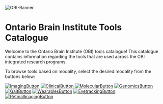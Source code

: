![OBI-Banner](https://user-images.githubusercontent.com/107212980/173413394-df6ab659-c054-4764-9afa-ee1f9423f722.png)

# Ontario Brain Institute Tools Catalogue

Welcome to the Ontario Brain Institute (OBI) tools catalogue! This catalogue contains information regarding the tools that are used across the OBI integrated research programs. 

To browse tools based on modality, select the desired modality from the buttons below:

[![ImagingButton](https://user-images.githubusercontent.com/107212980/173412982-3d6e6065-9c0f-47a1-a73a-c1a071eb3e17.PNG)](Page1)
[![ClinicalButton](https://user-images.githubusercontent.com/107212980/173413073-d50ee701-2ffd-498f-9a72-7087968d2fa1.PNG)](Clinical-Link)
[![MolecularButton](https://user-images.githubusercontent.com/107212980/173413144-a72f8a8e-4249-42be-b6c2-3f7fe469b173.PNG)](Molecular-Link)
[![GenomicsButton](https://user-images.githubusercontent.com/107212980/173413217-8187849c-6afe-44b3-91bb-37c740c95a01.PNG)](Genomics-Link)
[![GaitButton](https://user-images.githubusercontent.com/107212980/173412658-cb26f463-41d5-4ceb-8a0a-ed43e639ec79.PNG)](Gait-Link)
[![WearablesButton](https://user-images.githubusercontent.com/107212980/173413264-80b0904b-f40b-4ba2-b934-d3f8e0aed719.PNG)](Wearables-Link)
[![EyetrackingButton](https://user-images.githubusercontent.com/107212980/173413302-017561c6-7df7-4e4a-8095-25c84746d72a.PNG)](EyeTracking-Link)
[![RetinalImagingButton](https://user-images.githubusercontent.com/107212980/173413327-4e34db2c-744a-4b26-bf3e-92ddfdaaf2c4.PNG)](RetinalImaging-Link)
